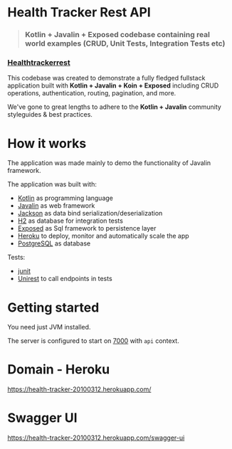# Health Tracker Rest API

> ### Kotlin + Javalin + Exposed codebase containing real world examples (CRUD, Unit Tests, Integration Tests etc)

### [Healthtrackerrest](https://github.com/Aaronh3k/Healthtrackerrest)

This codebase was created to demonstrate a fully fledged fullstack application built with **Kotlin + Javalin + Koin + Exposed** including CRUD operations, authentication, routing, pagination, and more.

We've gone to great lengths to adhere to the **Kotlin + Javalin** community styleguides & best practices.

# How it works

The application was made mainly to demo the functionality of Javalin framework.

The application was built with:

  - [Kotlin](https://github.com/JetBrains/kotlin) as programming language
  - [Javalin](https://github.com/tipsy/javalin) as web framework
  - [Jackson](https://github.com/FasterXML/jackson-module-kotlin) as data bind serialization/deserialization
  - [H2](https://github.com/h2database/h2database) as database for integration tests
  - [Exposed](https://github.com/JetBrains/Exposed) as Sql framework to persistence layer
  - [Heroku](https://www.heroku.com/) to deploy, monitor and automatically scale the app
  - [PostgreSQL](https://www.postgresql.org/) as database

Tests:

  - [junit](https://github.com/junit-team/junit4)
  - [Unirest](https://github.com/Kong/unirest-java) to call endpoints in tests


# Getting started

You need just JVM installed.

The server is configured to start on [7000](http://localhost:7000/api) with `api` context.

# Domain - Heroku

https://health-tracker-20100312.herokuapp.com/

# Swagger UI

https://health-tracker-20100312.herokuapp.com/swagger-ui
